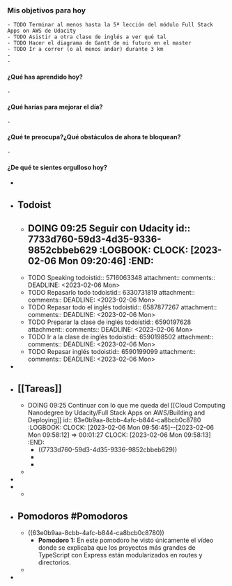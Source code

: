 ### Mis objetivos para hoy
	- TODO Terminar al menos hasta la 5ª lección del módulo Full Stack Apps on AWS de Udacity
	- TODO Asistir a otra clase de inglés a ver qué tal
	- TODO Hacer el diagrama de Gantt de mi futuro en el master
	- TODO Ir a correr (o al menos andar) durante 3 km
	-
	-
#### ¿Qué has aprendido hoy?
	-
#### ¿Qué harías para mejorar el día?
	-
#### ¿Qué te preocupa?¿Qué obstáculos de ahora te bloquean?
	-
#### ¿De qué te sientes orgulloso hoy?
-
- ## Todoist
	- DOING 09:25 Seguir con Udacity
	  id:: 7733d760-59d3-4d35-9336-9852cbbeb629
	  :LOGBOOK:
	  CLOCK: [2023-02-06 Mon 09:20:46]
	  :END:
		-
	- TODO Speaking
	  todoistid:: 5716063348
	  attachment:: 
	  comments:: 
	  DEADLINE: <2023-02-06 Mon>
	- TODO Repasarlo todo
	  todoistid:: 6330731819
	  attachment:: 
	  comments:: 
	  DEADLINE: <2023-02-06 Mon>
	- TODO Repasar todo el inglés
	  todoistid:: 6587877267
	  attachment:: 
	  comments:: 
	  DEADLINE: <2023-02-06 Mon>
	- TODO Preparar la clase de inglés
	  todoistid:: 6590197628
	  attachment:: 
	  comments:: 
	  DEADLINE: <2023-02-06 Mon>
	- TODO Ir a la clase de inglés
	  todoistid:: 6590198502
	  attachment:: 
	  comments:: 
	  DEADLINE: <2023-02-06 Mon>
	- TODO Repasar inglés
	  todoistid:: 6590199099
	  attachment:: 
	  comments:: 
	  DEADLINE: <2023-02-06 Mon>
-
- ## [[Tareas]]
	- DOING 09:25 Continuar con lo que me queda del [[Cloud Computing Nanodegree by Udacity/Full Stack Apps on AWS/Building and Deploying]]
	  id:: 63e0b9aa-8cbb-4afc-b844-ca8bcb0c8780
	  :LOGBOOK:
	  CLOCK: [2023-02-06 Mon 09:56:45]--[2023-02-06 Mon 09:58:12] =>  00:01:27
	  CLOCK: [2023-02-06 Mon 09:58:13]
	  :END:
		- ((7733d760-59d3-4d35-9336-9852cbbeb629))
		-
		-
	-
-
-
	-
- ## Pomodoros #Pomodoros
	- ((63e0b9aa-8cbb-4afc-b844-ca8bcb0c8780))
		- **Pomodoro 1:** En este pomodoro he visto únicamente el vídeo donde se explicaba que los proyectos más grandes de TypeScript con Express están modularizados en routes y directorios.
	-
-